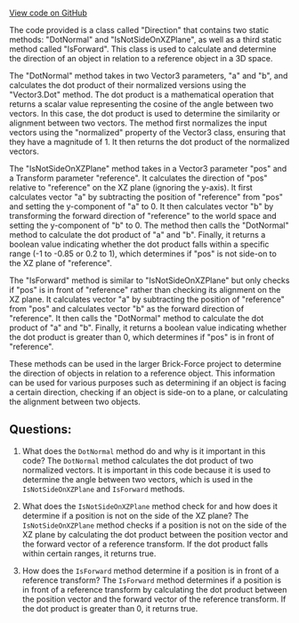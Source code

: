 [View code on GitHub](https://github.com/TieHaxJan/Brick-Force/Assembly-CSharp\Direction.cs)

The code provided is a class called "Direction" that contains two static methods: "DotNormal" and "IsNotSideOnXZPlane", as well as a third static method called "IsForward". This class is used to calculate and determine the direction of an object in relation to a reference object in a 3D space.

The "DotNormal" method takes in two Vector3 parameters, "a" and "b", and calculates the dot product of their normalized versions using the "Vector3.Dot" method. The dot product is a mathematical operation that returns a scalar value representing the cosine of the angle between two vectors. In this case, the dot product is used to determine the similarity or alignment between two vectors. The method first normalizes the input vectors using the "normalized" property of the Vector3 class, ensuring that they have a magnitude of 1. It then returns the dot product of the normalized vectors.

The "IsNotSideOnXZPlane" method takes in a Vector3 parameter "pos" and a Transform parameter "reference". It calculates the direction of "pos" relative to "reference" on the XZ plane (ignoring the y-axis). It first calculates vector "a" by subtracting the position of "reference" from "pos" and setting the y-component of "a" to 0. It then calculates vector "b" by transforming the forward direction of "reference" to the world space and setting the y-component of "b" to 0. The method then calls the "DotNormal" method to calculate the dot product of "a" and "b". Finally, it returns a boolean value indicating whether the dot product falls within a specific range (-1 to -0.85 or 0.2 to 1), which determines if "pos" is not side-on to the XZ plane of "reference".

The "IsForward" method is similar to "IsNotSideOnXZPlane" but only checks if "pos" is in front of "reference" rather than checking its alignment on the XZ plane. It calculates vector "a" by subtracting the position of "reference" from "pos" and calculates vector "b" as the forward direction of "reference". It then calls the "DotNormal" method to calculate the dot product of "a" and "b". Finally, it returns a boolean value indicating whether the dot product is greater than 0, which determines if "pos" is in front of "reference".

These methods can be used in the larger Brick-Force project to determine the direction of objects in relation to a reference object. This information can be used for various purposes such as determining if an object is facing a certain direction, checking if an object is side-on to a plane, or calculating the alignment between two objects.
## Questions: 
 1. What does the `DotNormal` method do and why is it important in this code? 
The `DotNormal` method calculates the dot product of two normalized vectors. It is important in this code because it is used to determine the angle between two vectors, which is used in the `IsNotSideOnXZPlane` and `IsForward` methods.

2. What does the `IsNotSideOnXZPlane` method check for and how does it determine if a position is not on the side of the XZ plane? 
The `IsNotSideOnXZPlane` method checks if a position is not on the side of the XZ plane by calculating the dot product between the position vector and the forward vector of a reference transform. If the dot product falls within certain ranges, it returns true.

3. How does the `IsForward` method determine if a position is in front of a reference transform? 
The `IsForward` method determines if a position is in front of a reference transform by calculating the dot product between the position vector and the forward vector of the reference transform. If the dot product is greater than 0, it returns true.